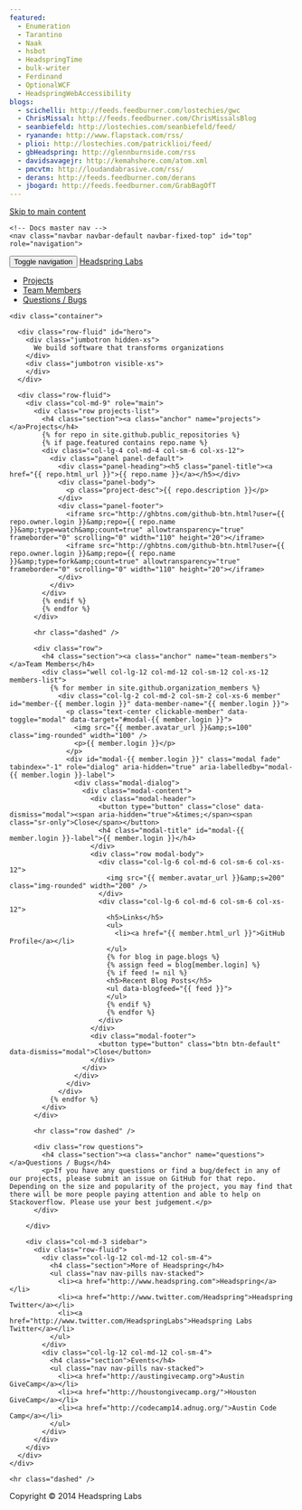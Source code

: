```yaml
---
featured:
  - Enumeration
  - Tarantino
  - Naak
  - hsbot
  - HeadspringTime
  - bulk-writer
  - Ferdinand
  - OptionalWCF
  - HeadspringWebAccessibility
blogs:
  - scichelli: http://feeds.feedburner.com/lostechies/gwc
  - ChrisMissal: http://feeds.feedburner.com/ChrisMissalsBlog
  - seanbiefeld: http://lostechies.com/seanbiefeld/feed/
  - ryanande: http://www.flapstack.com/rss/
  - plioi: http://lostechies.com/patricklioi/feed/
  - gbHeadspring: http://glennburnside.com/rss
  - davidsavagejr: http://kemahshore.com/atom.xml
  - pmcvtm: http://loudandabrasive.com/rss/
  - derans: http://feeds.feedburner.com/derans
  - jbogard: http://feeds.feedburner.com/GrabBagOfT
---
```


<head>
<!-- Meta, title, CSS, favicons, etc. -->
<meta charset="utf-8">
<meta http-equiv="X-UA-Compatible" content="IE=edge">
<meta name="viewport" content="width=device-width, initial-scale=1">

<title>Headspring Labs</title>
<link href="bootstrap.min.css" rel="stylesheet">
<link href="custom.css" rel="stylesheet">

<!-- Favicons -->
<link rel="apple-touch-icon-precomposed" href="/apple-touch-icon-precomposed.png">
<link rel="icon" href="favicon.ico">
  </head>
  <body>
    <a class="sr-only sr-only-focusable" href="#content">Skip to main content</a>

    <!-- Docs master nav -->
    <nav class="navbar navbar-default navbar-fixed-top" id="top" role="navigation">
  <div class="container">
    <div class="navbar-header">
      <button class="navbar-toggle" type="button" data-toggle="collapse" data-target=".bs-navbar-collapse">
        <span class="sr-only">Toggle navigation</span>
        <span class="icon-bar"></span>
        <span class="icon-bar"></span>
        <span class="icon-bar"></span>
      </button>
      <a href="/" class="navbar-brand">Headspring Labs</a>
    </div>
    <nav class="collapse navbar-collapse bs-navbar-collapse" role="navigation">
      <ul class="nav navbar-nav">
        <li>
          <a href="#projects">Projects</a>
        </li>
        <li>
          <a href="#team-members">Team Members</a>
        </li>
        <li>
          <a href="#questions">Questions / Bugs</a>
        </li>
      </ul>
    </nav>
  </div>
</nav>


    <div class="container">

      <div class="row-fluid" id="hero">
        <div class="jumbotron hidden-xs">
          We build software that transforms organizations
        </div>
        <div class="jumbotron visible-xs">
        </div>
      </div>

      <div class="row-fluid">
        <div class="col-md-9" role="main">
          <div class="row projects-list">
            <h4 class="section"><a class="anchor" name="projects"></a>Projects</h4>
            {% for repo in site.github.public_repositories %}
            {% if page.featured contains repo.name %}
			<div class="col-lg-4 col-md-4 col-sm-6 col-xs-12">
			  <div class="panel panel-default">
			    <div class="panel-heading"><h5 class="panel-title"><a href="{{ repo.html_url }}">{{ repo.name }}</a></h5></div>
			    <div class="panel-body">
			      <p class="project-desc">{{ repo.description }}</p>
			    </div>
			    <div class="panel-footer">
			      <iframe src="http://ghbtns.com/github-btn.html?user={{ repo.owner.login }}&amp;repo={{ repo.name }}&amp;type=watch&amp;count=true" allowtransparency="true" frameborder="0" scrolling="0" width="110" height="20"></iframe>
			      <iframe src="http://ghbtns.com/github-btn.html?user={{ repo.owner.login }}&amp;repo={{ repo.name }}&amp;type=fork&amp;count=true" allowtransparency="true" frameborder="0" scrolling="0" width="110" height="20"></iframe>
			    </div>
			  </div>
			</div>
			{% endif %}
            {% endfor %}
          </div>

          <hr class="dashed" />

          <div class="row">
            <h4 class="section"><a class="anchor" name="team-members"></a>Team Members</h4>
            <div class="well col-lg-12 col-md-12 col-sm-12 col-xs-12 members-list">
              {% for member in site.github.organization_members %}
				<div class="col-lg-2 col-md-2 col-sm-2 col-xs-6 member" id="member-{{ member.login }}" data-member-name="{{ member.login }}">
				  <p class="text-center clickable-member" data-toggle="modal" data-target="#modal-{{ member.login }}">
				    <img src="{{ member.avatar_url }}&amp;s=100" class="img-rounded" width="100" />
				    <p>{{ member.login }}</p>
				  </p>
				  <div id="modal-{{ member.login }}" class="modal fade" tabindex="-1" role="dialog" aria-hidden="true" aria-labelledby="modal-{{ member.login }}-label">
				    <div class="modal-dialog">
				      <div class="modal-content">
				        <div class="modal-header">
				          <button type="button" class="close" data-dismiss="modal"><span aria-hidden="true">&times;</span><span class="sr-only">Close</span></button>
				          <h4 class="modal-title" id="modal-{{ member.login }}-label">{{ member.login }}</h4>
				        </div>
				        <div class="row modal-body">
				          <div class="col-lg-6 col-md-6 col-sm-6 col-xs-12">
				            <img src="{{ member.avatar_url }}&amp;s=200" class="img-rounded" width="200" />
				          </div>
				          <div class="col-lg-6 col-md-6 col-sm-6 col-xs-12">
				            <h5>Links</h5>
				            <ul>
				              <li><a href="{{ member.html_url }}">GitHub Profile</a></li>
				            </ul>
				            {% for blog in page.blogs %}
				            {% assign feed = blog[member.login] %}
				            {% if feed != nil %}
				            <h5>Recent Blog Posts</h5>
				            <ul data-blogfeed="{{ feed }}">
				            </ul>
				            {% endif %}
				            {% endfor %}
				          </div>
				        </div>
				        <div class="modal-footer">
				          <button type="button" class="btn btn-default" data-dismiss="modal">Close</button>
				        </div>
				      </div>
				    </div>
				  </div>
				</div>
              {% endfor %}
            </div>
          </div>

          <hr class="row dashed" />

          <div class="row questions">
            <h4 class="section"><a class="anchor" name="questions"></a>Questions / Bugs</h4>
            <p>If you have any questions or find a bug/defect in any of our projects, please submit an issue on GitHub for that repo. Depending on the size and popularity of the project, you may find that there will be more people paying attention and able to help on Stackoverflow. Please use your best judgement.</p>
          </div>

        </div>

        <div class="col-md-3 sidebar">
          <div class="row-fluid">
            <div class="col-lg-12 col-md-12 col-sm-4">
              <h4 class="section">More of Headspring</h4>
              <ul class="nav nav-pills nav-stacked">
                <li><a href="http://www.headspring.com">Headspring</a></li>
                <li><a href="http://www.twitter.com/Headspring">Headspring Twitter</a></li>
                <li><a href="http://www.twitter.com/HeadspringLabs">Headspring Labs Twitter</a></li>
              </ul>
            </div>
            <div class="col-lg-12 col-md-12 col-sm-4">
              <h4 class="section">Events</h4>
              <ul class="nav nav-pills nav-stacked">
                <li><a href="http://austingivecamp.org">Austin GiveCamp</a></li>
                <li><a href="http://houstongivecamp.org/">Houston GiveCamp</a></li>
                <li><a href="http://codecamp14.adnug.org/">Austin Code Camp</a></li>
              </ul>
            </div>
          </div>
        </div>
      </div>
    </div>

    <hr class="dashed" />

  <footer role="contentinfo">
    <div class="container">
      <div class="row-fluid">
        <p>Copyright © 2014 Headspring Labs</p>
      </div>
    </div>
  </footer>

<script src="jquery.min.js"></script>
<script src="bootstrap.min.js"></script>
<script type="text/javascript" src="blogs.js"></script>
  </body>
